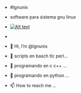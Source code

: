 - #lgnunix
- software para sistema gnu linux 
- [![Alt text](https://img.youtube.com/vi/3RFAX3CbSGA/0.jpg)](https://www.youtube.com/watch?v=kNHYKyNpIcA)

- 
- 👋 Hi, I’m @lgnunix
- 👀 scripts en basch tlc perl...
- 🌱 programando en c c++ ...
- 💞️ programando en python ...
- 📫 How to reach me ...

<!---
lgnunix/lgnunix is a ✨ special ✨ repository because its `README.md` (this file) appears on your GitHub profile.
You can click the Preview link to take a look at your changes.
--->
